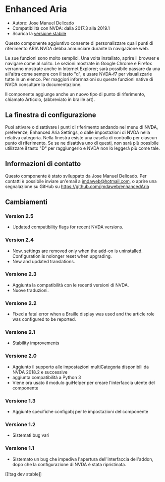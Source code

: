 # Enhanced Aria #

* Autore: Jose Manuel Delicado
* Compatibilità con NVDA: dalla 2017.3 alla 2019.1
* Scarica la [versione stabile][1]

Questo componente aggiuntivo consente di personalizzare quali punti di
riferimento ARIA NVDA debba annunciare durante la navigazione web.

Le sue funzioni sono molto semplici. Una volta installato, aprire il browser
e navigare come al solito. Le sezioni mostrate in Google Chrome e Firefox
verranno mostrate anche in Internet Explorer; sarà possibile passare da una
all'altra come sempre con il tasto "d", e usare NVDA-f7 per visualizzarle
tutte in un elenco. Per maggiori informazioni su queste funzioni native di
NVDA consultare la documentazione.

Il componente aggiunge anche un nuovo tipo di punto di riferimento, chiamato
Articolo, (abbreviato in braille art).

## La finestra di configurazione

Puoi attivare o disattivare i punti di riferimento andando nel menu di NVDA,
preferenze, Enhanced Aria Settings, o dalle impostazioni di NVDA nella
relativa categoria. Nella finestra esiste una casella di controllo per
ciascun punto di riferimento. Se se ne disattiva uno di questi, non sarà più
possibile utilizzare il tasto "D" per raggiungerlo e NVDA non lo leggerà più
come tale.

## Informazioni di contatto

Questo componente è stato sviluppato da Jose Manuel Delicado. Per contatti è
possibile inviare un'email a jmdaweb@hotmail.com, o aprire una segnalazione
su GitHub su https://github.com/jmdaweb/enhancedAria

## Cambiamenti

### Version 2.5

* Updated compatibility flags for recent NVDA versions.

### Version 2.4

* Now, settings are removed only when the add-on is
  uninstalled. Configuration is nolonger reset when upgrading.
* New and updated translations.

### Versione 2.3

* Aggiunta la compatibilità con le recenti versioni di NVDA. 
* Nuove traduzioni. 

### Versione 2.2

* Fixed a fatal error when a Braille display was used and the article role
  was configured to be reported.

### Versione 2.1

* Stability improvements

### Versione 2.0

* Aggiunto il supporto alle impostazioni multiCategoria disponibili da NVDA
  2018.2 e successive
* aggiunta compatibilità a Python 3
* Viene ora usato il modulo guiHelper per creare l'interfaccia utente del
  componente

### Versione 1.3

* Aggiunte specifiche configobj per le impostazioni del componente

### Versione 1.2

* Sistemati bug vari

### Versione 1.1

* Sistemato un bug che impediva l'apertura dell'interfaccia dell'addon, dopo
  che la configurazione di NVDA è stata ripristinata.

[[!tag dev stable]]

[1]: https://addons.nvda-project.org/files/get.php?file=earia
